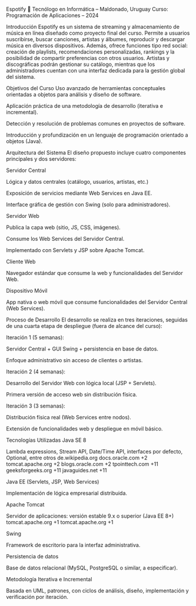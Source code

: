 Espotify 🎵
Tecnólogo en Informática – Maldonado, Uruguay
Curso: Programación de Aplicaciones – 2024

Introducción
Espotify es un sistema de streaming y almacenamiento de música en línea diseñado como proyecto final del curso. Permite a usuarios suscribirse, buscar canciones, artistas y álbumes, reproducir y descargar música en diversos dispositivos. Además, ofrece funciones tipo red social: creación de playlists, recomendaciones personalizadas, rankings y la posibilidad de compartir preferencias con otros usuarios. Artistas y discográficas podrán gestionar su catálogo, mientras que los administradores cuentan con una interfaz dedicada para la gestión global del sistema.

Objetivos del Curso
Uso avanzado de herramientas conceptuales orientadas a objetos para análisis y diseño de software.

Aplicación práctica de una metodología de desarrollo (iterativa e incremental).

Detección y resolución de problemas comunes en proyectos de software.

Introducción y profundización en un lenguaje de programación orientado a objetos (Java).

Arquitectura del Sistema
El diseño propuesto incluye cuatro componentes principales y dos servidores:

Servidor Central

Lógica y datos centrales (catálogo, usuarios, artistas, etc.)

Exposición de servicios mediante Web Services en Java EE.

Interface gráfica de gestión con Swing (solo para administradores).

Servidor Web

Publica la capa web (sitio, JS, CSS, imágenes).

Consume los Web Services del Servidor Central.

Implementado con Servlets y JSP sobre Apache Tomcat.

Cliente Web

Navegador estándar que consume la web y funcionalidades del Servidor Web.

Dispositivo Móvil

App nativa o web móvil que consume funcionalidades del Servidor Central (Web Services).

Proceso de Desarrollo
El desarrollo se realiza en tres iteraciones, seguidas de una cuarta etapa de despliegue (fuera de alcance del curso):

Iteración 1 (5 semanas):

Servidor Central + GUI Swing + persistencia en base de datos.

Enfoque administrativo sin acceso de clientes o artistas.

Iteración 2 (4 semanas):

Desarrollo del Servidor Web con lógica local (JSP + Servlets).

Primera versión de acceso web sin distribución física.

Iteración 3 (3 semanas):

Distribución física real (Web Services entre nodos).

Extensión de funcionalidades web y despliegue en móvil básico.

Tecnologías Utilizadas
Java SE 8

Lambda expressions, Stream API, Date/Time API, interfaces por defecto, Optional, entre otros 
de.wikipedia.org
docs.oracle.com
+2
tomcat.apache.org
+2
blogs.oracle.com
+2
tpointtech.com
+11
geeksforgeeks.org
+11
javaguides.net
+11

Java EE (Servlets, JSP, Web Services)

Implementación de lógica empresarial distribuida.

Apache Tomcat

Servidor de aplicaciones: versión estable 9.x o superior (Java EE 8+) 
tomcat.apache.org
+1
tomcat.apache.org
+1

Swing

Framework de escritorio para la interfaz administrativa.

Persistencia de datos

Base de datos relacional (MySQL, PostgreSQL o similar, a especificar).

Metodología Iterativa e Incremental

Basada en UML, patrones, con ciclos de análisis, diseño, implementación y verificación por iteración.


